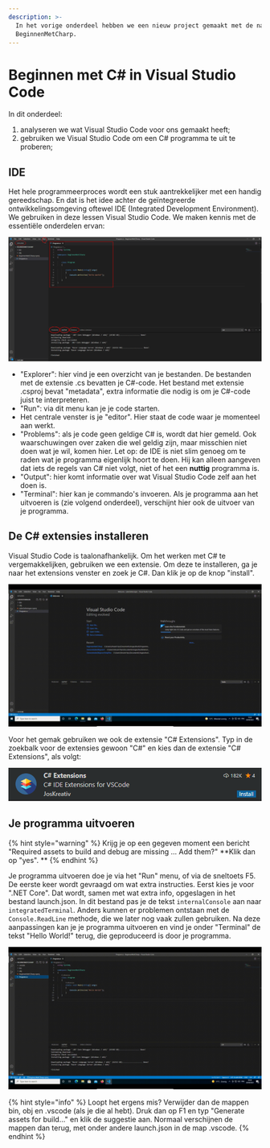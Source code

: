 ```yaml
---
description: >-
  In het vorige onderdeel hebben we een nieuw project gemaakt met de naam
  BeginnenMetCharp.
---
```


# Beginnen met C# in Visual Studio Code

In dit onderdeel:

1. analyseren we wat Visual Studio Code voor ons gemaakt heeft;
2. gebruiken we Visual Studio Code om een C# programma te uit te proberen;

## **IDE**

Het hele programmeerproces wordt een stuk aantrekkelijker met een handig gereedschap. En dat is het idee achter de geïntegreerde ontwikkelingsomgeving oftewel IDE (Integrated Development Environment). We gebruiken in deze lessen Visual Studio Code. We maken kennis met de essentiële onderdelen ervan:

![Onderdelen van de IDE](../../.gitbook/assets/screenshot-from-2021-09-20-09-27-12.png)

* "Explorer": hier vind je een overzicht van je bestanden. De bestanden met de extensie .cs bevatten je C#-code. Het bestand met extensie .csproj bevat "metadata", extra informatie die nodig is om je C#-code juist te interpreteren.
* "Run": via dit menu kan je je code starten.
* Het centrale venster is je "editor". Hier staat de code waar je momenteel aan werkt.
* "Problems": als je code geen geldige C# is, wordt dat hier gemeld. Ook waarschuwingen over zaken die wel geldig zijn, maar misschien niet doen wat je wil, komen hier. Let op: de IDE is niet slim genoeg om te raden wat je programma eigenlijk hoort te doen. Hij kan alleen aangeven dat iets de regels van C# niet volgt, niet of het een **nuttig** programma is.
* "Output": hier komt informatie over wat Visual Studio Code zelf aan het doen is.
* "Terminal": hier kan je commando's invoeren. Als je programma aan het uitvoeren is (zie volgend onderdeel), verschijnt hier ook de uitvoer van je programma.

## De C# extensies installeren

Visual Studio Code is taalonafhankelijk. Om het werken met C# te vergemakkelijken, gebruiken we een extensie. Om deze te installeren, ga je naar het extensions venster en zoek je C#. Dan klik je op de knop "install".

![](../../.gitbook/assets/installatie-extensie.gif)

Voor het gemak gebruiken we ook de extensie "C# Extensions". Typ in de zoekbalk voor de extensies gewoon "C#" en kies dan de extensie "C# Extensions", als volgt:

![](../../.gitbook/assets/screenshot-from-2021-09-20-10-32-39.png)

## Je programma uitvoeren

{% hint style="warning" %}
Krijg je op een gegeven moment een bericht "Required assets to build and debug are missing ... Add them?" **Klik dan op "yes". **
{% endhint %}

Je programma uitvoeren doe je via het "Run" menu, of via de sneltoets F5. De eerste keer wordt gevraagd om wat extra instructies. Eerst kies je voor ".NET Core". Dat wordt, samen met wat extra info, opgeslagen in het bestand launch.json. In dit bestand pas je de tekst `internalConsole` aan naar `integratedTerminal`. Anders kunnen er problemen ontstaan met de `Console.ReadLine` methode, die we later nog vaak zullen gebruiken. Na deze aanpassingen kan je je programma uitvoeren en vind je onder "Terminal" de tekst "Hello World!" terug, die geproduceerd is door je programma.

![De eerste maal een programma uitvoeren.](../../.gitbook/assets/run-project.gif)

{% hint style="info" %}
Loopt het ergens mis? Verwijder dan de mappen bin, obj en .vscode (als je die al hebt). Druk dan op F1 en typ "Generate assets for build..." en klik de suggestie aan. Normaal verschijnen de mappen dan terug, met onder andere launch.json in de map .vscode.
{% endhint %}
